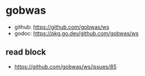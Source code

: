 # gobwas

- github: https://github.com/gobwas/ws
- godoc: https://pkg.go.dev/github.com/gobwas/ws

## read block

- https://github.com/gobwas/ws/issues/85
